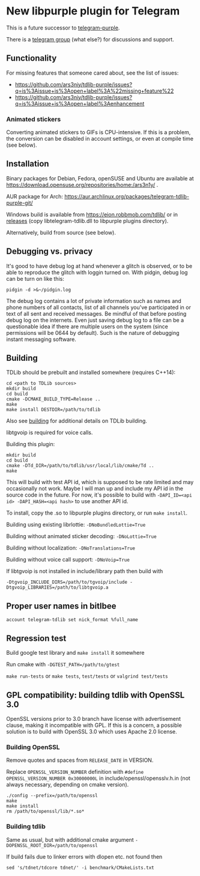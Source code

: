 # New libpurple plugin for Telegram

This is a future successor to [telegram-purple](https://github.com/majn/telegram-purple).

There is a [telegram group](https://t.me/joinchat/BuRiSBO0mMw7Lxy0ufVO5g) (what else?) for discussions and support.

## Functionality

For missing features that someone cared about, see the list of issues:
* https://github.com/ars3niy/tdlib-purple/issues?q=is%3Aissue+is%3Aopen+label%3A%22missing+feature%22
* https://github.com/ars3niy/tdlib-purple/issues?q=is%3Aissue+is%3Aopen+label%3Aenhancement

### Animated stickers

Converting animated stickers to GIFs is CPU-intensive. If this is a problem,
the conversion can be disabled in account settings, or even at compile time (see below).

## Installation

Binary packages for Debian, Fedora, openSUSE and Ubuntu are available at https://download.opensuse.org/repositories/home:/ars3n1y/ .

AUR package for Arch: https://aur.archlinux.org/packages/telegram-tdlib-purple-git/

Windows build is available from https://eion.robbmob.com/tdlib/ or in [releases](https://github.com/ars3niy/tdlib-purple/releases) (copy libtelegram-tdlib.dll to libpurple plugins directory).

Alternatively, build from source (see below).

## Debugging vs. privacy

It's good to have debug log at hand whenever a glitch is observed, or to be able to reproduce the glitch with loggin turned on. With pidgin, debug log can be turn on like this:
```
pidgin -d >&~/pidgin.log
```

The debug log contains a lot of private information such as names and phone numbers of all contacts, list of all channels you've participated in or text of all sent and received messages. Be mindful of that before posting debug log on the internets. Even just saving debug log to a file can be a questionable idea if there are multiple users on the system (since permissions will be 0644 by default). Such is the nature of debugging instant messaging software.

## Building

TDLib should be prebuilt and installed somewhere (requires C++14):
```
cd <path to TDLib sources>
mkdir build
cd build
cmake -DCMAKE_BUILD_TYPE=Release ..
make
make install DESTDIR=/path/to/tdlib
```
Also see [building](https://github.com/tdlib/td#building) for additional details on TDLib building.

libtgvoip is required for voice calls.

Building this plugin:
```
mkdir build
cd build
cmake -DTd_DIR=/path/to/tdlib/usr/local/lib/cmake/Td ..
make
```

This will build with test API id, which is supposed to be rate limited and may
occasionally not work. Maybe I will man up and include my API id in the source
code in the future. For now, it's possible to build with `-DAPI_ID=<api id> -DAPI_HASH=<api hash>`
to use another API id.

To install, copy the .so to libpurple plugins directory, or run `make install`.

Building using existing librlottie: `-DNoBundledLottie=True`

Building without animated sticker decoding: `-DNoLottie=True`

Building without localization: `-DNoTranslations=True`

Building without voice call support: `-DNoVoip=True`

If libtgvoip is not installed in include/library path then build with
```
-Dtgvoip_INCLUDE_DIRS=/path/to/tgvoip/include -Dtgvoip_LIBRARIES=/path/to/libtgvoip.a
```

## Proper user names in bitlbee

```
account telegram-tdlib set nick_format %full_name
```

## Regression test

Build google test library and `make install` it somewhere

Run cmake with `-DGTEST_PATH=/path/to/gtest`

`make run-tests` or `make tests`, `test/tests` or `valgrind test/tests`

## GPL compatibility: building tdlib with OpenSSL 3.0

OpenSSL versions prior to 3.0 branch have license with advertisement clause, making it incompatible with GPL. If this is a concern, a possible solution is to build with OpenSSL 3.0 which uses Apache 2.0 license.

### Building OpenSSL

Remove quotes and spaces from `RELEASE_DATE` in VERSION.

Replace `OPENSSL_VERSION_NUMBER` definition with `#define OPENSSL_VERSION_NUMBER 0x30000000L` in include/openssl/opensslv.h.in (not always necessary, depending on cmake version).

```
./config --prefix=/path/to/openssl
make
make install
rm /path/to/openssl/lib/*.so*
```

### Building tdlib

Same as usual, but with additional cmake argument `-DOPENSSL_ROOT_DIR=/path/to/openssl`

If build fails due to linker errors with dlopen etc. not found then

```
sed 's/tdnet/tdcore tdnet/' -i benchmark/CMakeLists.txt
```

